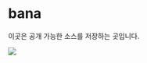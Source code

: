 # bana

이곳은 공개 가능한 소스를 저장하는 곳입니다.

<img src="https://capsule-render.vercel.app/api?type=waving&height=300&color=gradient&text=I%20like%20banacoffee&section=footer&reversal=true" />
